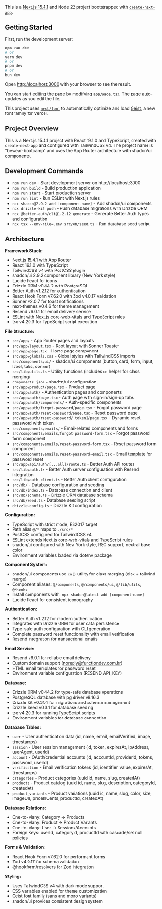 This is a [Next.js 15.4.1](https://nextjs.org) and Node 22 project bootstrapped with [`create-next-app`](https://nextjs.org/docs/app/api-reference/cli/create-next-app).

## Getting Started

First, run the development server:

```bash
npm run dev
# or
yarn dev
# or
pnpm dev
# or
bun dev
```

Open [http://localhost:3000](http://localhost:3000) with your browser to see the result.

You can start editing the page by modifying `app/page.tsx`. The page auto-updates as you edit the file.

This project uses [`next/font`](https://nextjs.org/docs/app/building-your-application/optimizing/fonts) to automatically optimize and load [Geist](https://vercel.com/font), a new font family for Vercel.

## Project Overview

This is a Next.js 15.4.1 project with React 19.1.0 and TypeScript, created with `create-next-app` and configured with TailwindCSS v4. The project name is "bewear-bootcamp" and uses the App Router architecture with shadcn/ui components.

## Development Commands

- `npm run dev` - Start development server on http://localhost:3000
- `npm run build` - Build production application
- `npm run start` - Start production server
- `npm run lint` - Run ESLint with Next.js rules
- `npx shadcn@2.9.2 add [component-name]` - Add shadcn/ui components
- `npx drizzle-kit push` - Push database migrations with Drizzle ORM
- `npx @better-auth/cli@1.2.12 generate` - Generate Better Auth types and configuration
- `npx tsx --env-file=.env src/db/seed.ts` - Run database seed script


## Architecture

**Framework Stack:**
- Next.js 15.4.1 with App Router
- React 19.1.0 with TypeScript
- TailwindCSS v4 with PostCSS plugin
- shadcn/ui 2.9.2 component library (New York style)
- Lucide React for icons
- Drizzle ORM v0.44.2 with PostgreSQL
- Better Auth v1.2.12 for authentication
- React Hook Form v7.62.0 with Zod v4.0.17 validation
- Sonner v2.0.7 for toast notifications
- next-themes v0.4.6 for theme management
- Resend v6.0.1 for email delivery service
- ESLint with Next.js core-web-vitals and TypeScript rules
- tsx v4.20.3 for TypeScript script execution

**File Structure:**
- `src/app/` - App Router pages and layouts
- `src/app/layout.tsx` - Root layout with Sonner Toaster
- `src/app/page.tsx` - Home page component
- `src/app/globals.css` - Global styles with TailwindCSS imports
- `src/components/ui/` - shadcn/ui components (button, card, form, input, label, tabs, sonner)
- `src/lib/utils.ts` - Utility functions (includes `cn` helper for class merging)
- `components.json` - shadcn/ui configuration
- `src/app/product/page.tsx` - Product page
- `src/app/auth/` - Authentication pages and components
- `src/app/auth/page.tsx` - Auth page with sign-in/sign-up tabs
- `src/app/auth/components/` - Auth-specific components
- `src/app/auth/forgot-password/page.tsx` - Forgot password page
- `src/app/auth/reset-password/page.tsx` - Reset password page
- `src/app/auth/reset-password/[token]/page.tsx` - Dynamic reset password with token
- `src/components/emails/` - Email-related components and forms
- `src/components/emails/forgot-password-form.tsx` - Forgot password form component
- `src/components/emails/reset-password-form.tsx` - Reset password form component
- `src/components/emails/reset-password-email.tsx` - Email template for password reset
- `src/app/api/auth/[...all]/route.ts` - Better Auth API routes
- `src/lib/auth.ts` - Better Auth server configuration with Resend integration
- `src/lib/auth-client.ts` - Better Auth client configuration
- `src/db/` - Database configuration and seeding
- `src/db/index.ts` - Database connection and client
- `src/db/schema.ts` - Drizzle ORM database schema
- `src/db/seed.ts` - Database seeding script
- `drizzle.config.ts` - Drizzle Kit configuration

**Configuration:**
- TypeScript with strict mode, ES2017 target
- Path alias `@/*` maps to `./src/*`
- PostCSS configured for TailwindCSS v4
- ESLint extends Next.js core-web-vitals and TypeScript rules
- shadcn/ui configured with New York style, RSC support, neutral base color
- Environment variables loaded via dotenv package

**Component System:**
- shadcn/ui components use `cn()` utility for class merging (clsx + tailwind-merge)
- Component aliases: `@/components`, `@/components/ui`, `@/lib/utils`, `@/hooks`
- Install components with: `npx shadcn@latest add [component-name]`
- Lucide React for consistent iconography

**Authentication:**
- Better Auth v1.2.12 for modern authentication
- Integrates with Drizzle ORM for user data persistence
- Type-safe auth configuration with CLI generation
- Complete password reset functionality with email verification
- Resend integration for transactional emails

**Email Service:**
- Resend v6.0.1 for reliable email delivery
- Custom domain support (noreply@functiondev.com.br)
- HTML email templates for password reset
- Environment variable configuration (RESEND_API_KEY)

**Database:**
- Drizzle ORM v0.44.2 for type-safe database operations
- PostgreSQL database with pg driver v8.16.3
- Drizzle Kit v0.31.4 for migrations and schema management
- Drizzle Seed v0.3.1 for database seeding
- tsx v4.20.3 for running TypeScript scripts
- Environment variables for database connection

**Database Tables:**
- `user` - User authentication data (id, name, email, emailVerified, image, timestamps)
- `session` - User session management (id, token, expiresAt, ipAddress, userAgent, userId)
- `account` - OAuth/credential accounts (id, accountId, providerId, tokens, password, userId)
- `verification` - Email verification tokens (id, identifier, value, expiresAt, timestamps)
- `categories` - Product categories (uuid id, name, slug, createdAt)
- `products` - Product catalog (uuid id, name, slug, description, categoryId, createdAt)
- `product_variants` - Product variations (uuid id, name, slug, color, size, imageUrl, priceInCents, productId, createdAt)

**Database Relations:**
- One-to-Many: Category → Products
- One-to-Many: Product → Product Variants
- One-to-Many: User → Sessions/Accounts
- Foreign Keys: userId, categoryId, productId with cascade/set null policies

**Forms & Validation:**
- React Hook Form v7.62.0 for performant forms
- Zod v4.0.17 for schema validation
- @hookform/resolvers for Zod integration

**Styling:**
- Uses TailwindCSS v4 with dark mode support
- CSS variables enabled for theme customization
- Geist font family (sans and mono variants)
- shadcn/ui provides consistent design system
